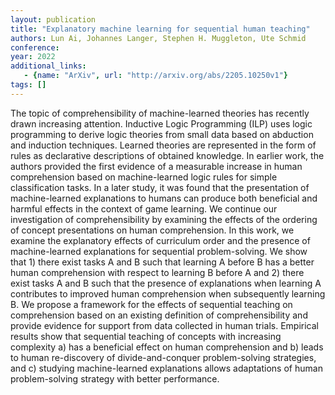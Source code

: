 ```yaml
---
layout: publication
title: "Explanatory machine learning for sequential human teaching"
authors: Lun Ai, Johannes Langer, Stephen H. Muggleton, Ute Schmid
conference: 
year: 2022
additional_links: 
   - {name: "ArXiv", url: "http://arxiv.org/abs/2205.10250v1"}
tags: []
---
```

The topic of comprehensibility of machine-learned theories has recently drawn
increasing attention. Inductive Logic Programming (ILP) uses logic programming
to derive logic theories from small data based on abduction and induction
techniques. Learned theories are represented in the form of rules as
declarative descriptions of obtained knowledge. In earlier work, the authors
provided the first evidence of a measurable increase in human comprehension
based on machine-learned logic rules for simple classification tasks. In a
later study, it was found that the presentation of machine-learned explanations
to humans can produce both beneficial and harmful effects in the context of
game learning. We continue our investigation of comprehensibility by examining
the effects of the ordering of concept presentations on human comprehension. In
this work, we examine the explanatory effects of curriculum order and the
presence of machine-learned explanations for sequential problem-solving. We
show that 1) there exist tasks A and B such that learning A before B has a
better human comprehension with respect to learning B before A and 2) there
exist tasks A and B such that the presence of explanations when learning A
contributes to improved human comprehension when subsequently learning B. We
propose a framework for the effects of sequential teaching on comprehension
based on an existing definition of comprehensibility and provide evidence for
support from data collected in human trials. Empirical results show that
sequential teaching of concepts with increasing complexity a) has a beneficial
effect on human comprehension and b) leads to human re-discovery of
divide-and-conquer problem-solving strategies, and c) studying machine-learned
explanations allows adaptations of human problem-solving strategy with better
performance.